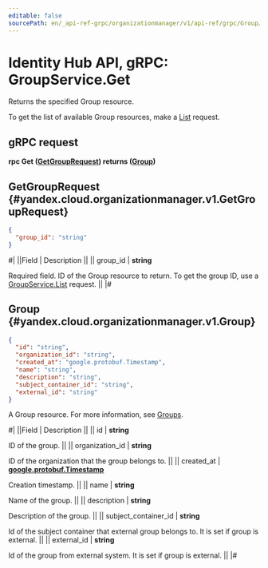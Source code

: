 ```yaml
---
editable: false
sourcePath: en/_api-ref-grpc/organizationmanager/v1/api-ref/grpc/Group/get.md
---
```


# Identity Hub API, gRPC: GroupService.Get

Returns the specified Group resource.

To get the list of available Group resources, make a [List](/docs/organization/api-ref/grpc/Group/list#List) request.

## gRPC request

**rpc Get ([GetGroupRequest](#yandex.cloud.organizationmanager.v1.GetGroupRequest)) returns ([Group](#yandex.cloud.organizationmanager.v1.Group))**

## GetGroupRequest {#yandex.cloud.organizationmanager.v1.GetGroupRequest}

```json
{
  "group_id": "string"
}
```

#|
||Field | Description ||
|| group_id | **string**

Required field. ID of the Group resource to return.
To get the group ID, use a [GroupService.List](/docs/organization/api-ref/grpc/Group/list#List) request. ||
|#

## Group {#yandex.cloud.organizationmanager.v1.Group}

```json
{
  "id": "string",
  "organization_id": "string",
  "created_at": "google.protobuf.Timestamp",
  "name": "string",
  "description": "string",
  "subject_container_id": "string",
  "external_id": "string"
}
```

A Group resource.
For more information, see [Groups](/docs/organization/operations/manage-groups).

#|
||Field | Description ||
|| id | **string**

ID of the group. ||
|| organization_id | **string**

ID of the organization that the group belongs to. ||
|| created_at | **[google.protobuf.Timestamp](https://developers.google.com/protocol-buffers/docs/reference/google.protobuf#timestamp)**

Creation timestamp. ||
|| name | **string**

Name of the group. ||
|| description | **string**

Description of the group. ||
|| subject_container_id | **string**

Id of the subject container that external group belongs to. It is set if group is external. ||
|| external_id | **string**

Id of the group from external system. It is set if group is external. ||
|#